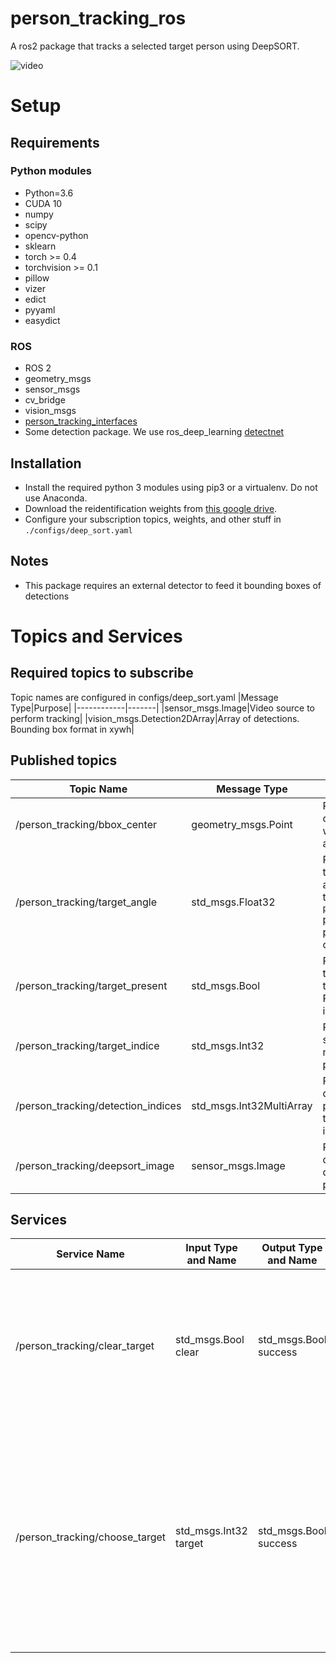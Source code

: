 # person_tracking_ros
A ros2 package that tracks a selected target person using DeepSORT.

![video](resource/example.gif)

# Setup
## Requirements
### Python modules
- Python=3.6
- CUDA 10
- numpy
- scipy
- opencv-python
- sklearn
- torch >= 0.4
- torchvision >= 0.1
- pillow
- vizer
- edict
- pyyaml
- easydict
### ROS 
- ROS 2
- geometry_msgs
- sensor_msgs
- cv_bridge
- vision_msgs
- [person_tracking_interfaces](google.com)
- Some detection package. We use ros_deep_learning [detectnet](https://github.com/dusty-nv/ros_deep_learning)

## Installation

- Install the required python 3 modules using pip3 or a virtualenv. Do not use Anaconda.
- Download the reidentification weights from [this google drive](https://drive.google.com/file/d/1cwcKwl-LNdXXV4g-wntaypAHAZEDyeIS/view?usp=sharing).
- Configure your subscription topics, weights, and other stuff in `./configs/deep_sort.yaml`
## Notes
- This package requires an external detector to feed it bounding boxes of detections

# Topics and Services
## Required topics to subscribe
Topic names are configured in configs/deep_sort.yaml
|Message Type|Purpose|
|------------|-------|
|sensor_msgs.Image|Video source to perform tracking|
|vision_msgs.Detection2DArray|Array of detections. Bounding box format in xywh|
## Published topics
|Topic Name|Message Type|Purpose|
|----------|------------|-------|
|/person_tracking/bbox_center|geometry_msgs.Point|Publishes the centerpoint of the target bounding box when a person is selected as target|
|/person_tracking/target_angle|std_msgs.Float32|Publishes the angle of the target bounding box when a person is selected as target. Uses the `person_tracker/camera_fov` param declared in person_tracker.launch to compute angle.|
|/person_tracking/target_present|std_msgs.Bool|Publishes **True** if selected target person is present in the camera view. Publishes **False** if person is not present.|
|/person_tracking/target_indice|std_msgs.Int32|Publishes the indice of the selected target person. If no person is selected, publishes **0**.|
|/person_tracking/detection_indices|std_msgs.Int32MultiArray|Publishes an array of all detection indices when no person is selected as target. Publishes target indice if target is selected.|
|/person_tracking/deepsort_image|sensor_msgs.Image|Publishes a image of drawn bounding box of detections and track processed by tracker|

## Services
|Service Name|Input Type and Name|Output Type and Name|Purpose|
|---|---|---|---|
|/person_tracking/clear_target|std_msgs.Bool clear|std_msgs.Bool success|Untracks selected target. Returns true if succeeded. Returns false if no error encountered or no track started|
|/person_tracking/choose_target|std_msgs.Int32 target|std_msgs.Bool success|Choose indice for tracking. Returns true if indice present in camera and track started. Returns false if no detection available with given indices or track already started|

